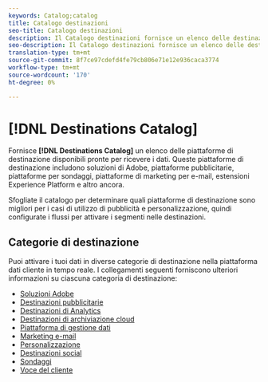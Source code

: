 ```yaml
---
keywords: Catalog;catalog
title: Catalogo destinazioni
seo-title: Catalogo destinazioni
description: Il Catalogo destinazioni fornisce un elenco delle destinazioni disponibili pronte per ricevere i dati. Tali destinazioni includono soluzioni  Adobe, piattaforme pubblicitarie, piattaforme di sondaggi, piattaforme di marketing e-mail e altro ancora.
seo-description: Il Catalogo destinazioni fornisce un elenco delle destinazioni disponibili pronte per ricevere i dati. Tali destinazioni includono soluzioni  Adobe, piattaforme pubblicitarie, piattaforme di sondaggi, piattaforme di marketing e-mail e altro ancora.
translation-type: tm+mt
source-git-commit: 8f7ce97cdefd4fe79cb806e71e12e936caca3774
workflow-type: tm+mt
source-wordcount: '170'
ht-degree: 0%

---
```



# [!DNL Destinations Catalog]

Fornisce **[!DNL Destinations Catalog]** un elenco delle piattaforme di destinazione disponibili pronte per ricevere i dati. Queste piattaforme di destinazione includono  soluzioni di Adobe, piattaforme pubblicitarie, piattaforme per sondaggi, piattaforme di marketing per e-mail, estensioni  Experience Platform e altro ancora.

Sfogliate il catalogo per determinare quali piattaforme di destinazione sono migliori per i casi di utilizzo di pubblicità e personalizzazione, quindi configurate i flussi per attivare i segmenti nelle destinazioni.

## Categorie di destinazione

Puoi attivare i tuoi dati in diverse categorie di destinazione nella piattaforma dati cliente in tempo reale. I collegamenti seguenti forniscono ulteriori informazioni su ciascuna categoria di destinazione:

* [Soluzioni  Adobe](/help/rtcdp/destinations/adobe-destinations.md)
* [Destinazioni pubblicitarie](/help/rtcdp/destinations/advertising-destinations.md)
* [Destinazioni di Analytics](/help/rtcdp/destinations/analytics-destinations.md)
* [Destinazioni di archiviazione cloud](/help/rtcdp/destinations/cloud-storage-destinations.md)
* [Piattaforma di gestione dati](/help/rtcdp/destinations/dmp-destinations.md)
* [Marketing e-mail](/help/rtcdp/destinations/email-marketing-destinations.md)
* [Personalizzazione](/help/rtcdp/destinations/personalization-destinations.md)
* [Destinazioni social](/help/rtcdp/destinations/social-network-destinations.md)
* [Sondaggi](/help/rtcdp/destinations/survey-destinations.md)
* [Voce del cliente](/help/rtcdp/destinations/voice-of-customer-destinations.md)